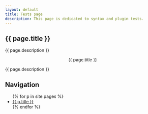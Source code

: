 ```yaml
---
layout: default
title: Tests page
description: This page is dedicated to syntax and plugin tests.
---
```


<!-- Markdown section using YAML title -->
## {{ page.title }}

{{ page.description }}

<!-- HTML section using YAML title for THC -->
<div style="text-align:center">{{ page.title }}</div>
<p>{{ page.description }}</p>

## Navigation

<nav>
    <ul>
        {% for p in site.pages %}
            <li>
                <a href="{{ p.url }}">{{ p.title }}</a>
            </li>
        {% endfor %}
    </ul>
</nav>
